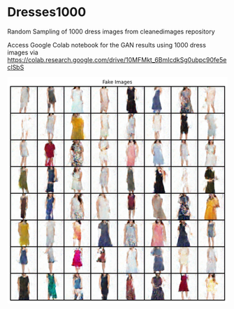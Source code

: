 # Dresses1000
Random Sampling of 1000 dress images from cleanedimages repository
 
Access Google Colab notebook for the GAN results using 1000 dress images  via https://colab.research.google.com/drive/10MFMkt_6BmIcdkSg0ubpc90fe5eclSbS

![Generated images from 1000 randomly sampled cleaned images](https://github.com/mingxiuuuuu/Dresses1000/blob/master/Generated%20images%20from%201000%20randomly%20sampled%20cleaned%20images.png)
